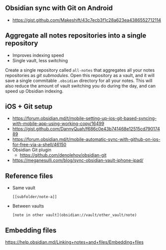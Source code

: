 ## Obsidian sync with Git on Android

- https://gist.github.com/Makeshift/43c7ecb3f1c28a623ea4386552712114

## Aggregate all notes repositories into a single repository

- Improves indexing speed
- Single vault, less switching

Create a single repository called `all-notes` that aggregates all your notes repositories as *git submodules*. Open this repository as a vault, and it will save a single commitable `.obsidian` directory for all your notes. This will also reduce the amount of vault switching you do during the day, and can speed up Obsidian indexing.

## iOS + Git setup

- https://forum.obsidian.md/t/mobile-setting-up-ios-git-based-syncing-with-mobile-app-using-working-copy/16499
- https://gist.github.com/DannyQuah/f686c0e43b741468e12515cd79017489
- https://forum.obsidian.md/t/mobile-automatic-sync-with-github-on-ios-for-free-via-a-shell/46150
- Obsidian Git plugin
  - https://github.com/denolehov/obsidian-git
- https://meganesulli.com/blog/sync-obsidian-vault-iphone-ipad/

## Reference files

- Same vault
  ```
  [[subfolder/note-a]]
  ```

- Between vaults
  ```
  [note in other vault](obsidian://vault/other_vault/note)
  ```

## Embedding files

https://help.obsidian.md/Linking+notes+and+files/Embedding+files
